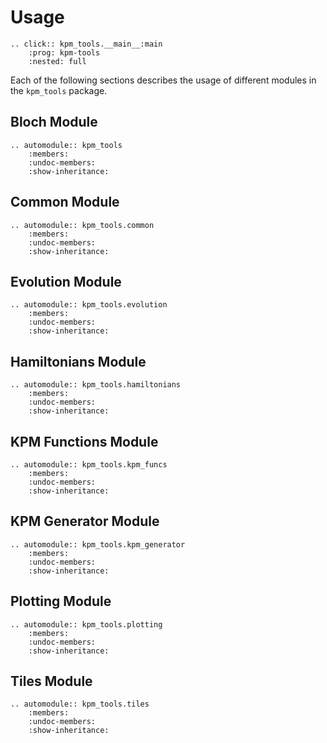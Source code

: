 # Usage

```{eval-rst}
.. click:: kpm_tools.__main__:main
    :prog: kpm-tools
    :nested: full
```

Each of the following sections describes the usage of different modules in the `kpm_tools` package.

## Bloch Module

```{eval-rst}
.. automodule:: kpm_tools
    :members:
    :undoc-members:
    :show-inheritance:
```

## Common Module

```{eval-rst}
.. automodule:: kpm_tools.common
    :members:
    :undoc-members:
    :show-inheritance:
```

## Evolution Module

```{eval-rst}
.. automodule:: kpm_tools.evolution
    :members:
    :undoc-members:
    :show-inheritance:
```

## Hamiltonians Module

```{eval-rst}
.. automodule:: kpm_tools.hamiltonians
    :members:
    :undoc-members:
    :show-inheritance:
```

## KPM Functions Module

```{eval-rst}
.. automodule:: kpm_tools.kpm_funcs
    :members:
    :undoc-members:
    :show-inheritance:
```

## KPM Generator Module

```{eval-rst}
.. automodule:: kpm_tools.kpm_generator
    :members:
    :undoc-members:
    :show-inheritance:
```

## Plotting Module

```{eval-rst}
.. automodule:: kpm_tools.plotting
    :members:
    :undoc-members:
    :show-inheritance:
```

## Tiles Module

```{eval-rst}
.. automodule:: kpm_tools.tiles
    :members:
    :undoc-members:
    :show-inheritance:
```
